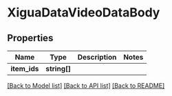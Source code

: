 # XiguaDataVideoDataBody

## Properties
Name | Type | Description | Notes
------------ | ------------- | ------------- | -------------
**item_ids** | **string[]** |  | 

[[Back to Model list]](../README.md#documentation-for-models) [[Back to API list]](../README.md#documentation-for-api-endpoints) [[Back to README]](../README.md)

